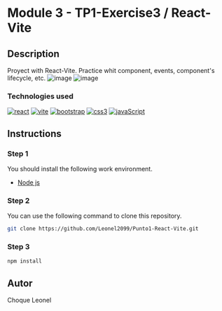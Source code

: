 # Module 3 - TP1-Exercise3 / React-Vite

## Description
Proyect with React-Vite. Practice whit component, events, component's lifecycle, etc.
![image](https://github.com/Leonel2099/Punto3-React-Vite/assets/91150997/b737d361-f36d-4704-9ea3-27a88691d4ca)
![image](https://github.com/Leonel2099/Punto3-React-Vite/assets/91150997/a6c595aa-d4e5-4abb-b0b4-791c23cb7e3e)
### Technologies used
[![react][react]][react-url]
[![vite][vite]][vite-url]
[![bootstrap][bootstrap]][bootstrap-url]
[![css3][css3]][css3-url]
[![javaScript][javaScript]][javaScript-url]


## Instructions

### Step 1
You should install the following work environment.

* [Node js][nodejs-url]

### Step 2
You can use the following command to clone this repository.
```bash
git clone https://github.com/Leonel2099/Punto1-React-Vite.git
```
### Step 3
```bash
npm install 
```
## Autor

Choque Leonel

<!-- MARKDOWN LINKS & IMAGES -->
[nodejs-url]: https://nodejs.org/en

[react]:https://img.shields.io/badge/react-%2320232a.svg?style=for-the-badge&logo=react&logoColor=%2361DAFB
[react-url]: https://react.dev/

[bootstrap]:https://img.shields.io/badge/bootstrap-%238511FA.svg?style=for-the-badge&logo=bootstrap&logoColor=white
[bootstrap-url]:https://getbootstrap.com/

[css3]:https://img.shields.io/badge/css3-%231572B6.svg?style=for-the-badge&logo=css3&logoColor=white
[css3-url]:https://developer.mozilla.org/es/docs/Web/CSS

[javaScript]:https://img.shields.io/badge/javascript-%23323330.svg?style=for-the-badge&logo=javascript&logoColor=%23F7DF1E
[javaScript-url]:https://developer.mozilla.org/es/docs/Web/JavaScript

[vite]:https://img.shields.io/badge/vite-%23646CFF.svg?style=for-the-badge&logo=vite&logoColor=white
[vite-url]:https://vitejs.dev/
